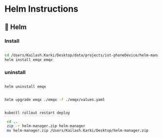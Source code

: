 
# Helm  Instructions


## 🧪 Helm

### Install
````bash

cd /Users/Kailash.Karki/Desktop/data/projects/iot-phoneDevice/helm-manager
helm install emqx emqx
````

### uninstall
````bash

helm uninstall emqx
````


````bash

helm upgrade emqx ./emqx -f ./emqx/values.yaml
````


```bash

kubectl rollout restart deploy
```

```bash
 cd ..
 zip -r helm-manager.zip helm-manager
 mv helm-manager.zip /Users/Kailash.Karki/Desktop/helm-manager.zip
```
